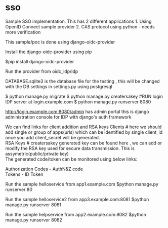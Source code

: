 # sso
Sample SSO implementation.
This has 2 different applications 
	1. Using OpenID Connect sample provider 
	2. CAS protocol using python - needs more verification


This sample/poc is done using django-oidc-provider

Install the django-oidc-provider using pip

$pip install django-oidc-provider

Run the provider from oidc_idp/idp 

DATABASE.sqlite3 is the database file for the testing , this will be changed with the 
DB settings in settings.py using postgresql

$ python manage.py migrate
$ python manage.py creatersakey
#RUN login IDP server at login.example.com 
$ python manage.py runserver 8080 

http://login.example.com:8080/admin has admin portal this is  django administration console for IDP with django's auth framework

We can find links for client addition and RSA keys
Clients # here we should add single or group of apps(urls) which can be identified by single client_id once you add client_secret will be generated.	
RSA Keys # creatersakey generated key can be found here , we can add or modify the RSA key used for secure data transmission. This is assymetric(public/private key)	 	
The generated code/token can be monitored using below links:

Authorization Codes - AuthN&Z code  
Tokens 	 - ID Token


Run the sample helloservice from app1.example.com
$python manage.py runserver 80


Run the sample helloservice2 from app3.example.com:8081
$python manage.py runserver 8081



Run the sample helpservice from app2.example.com:8082
$python manage.py runserver 8082


